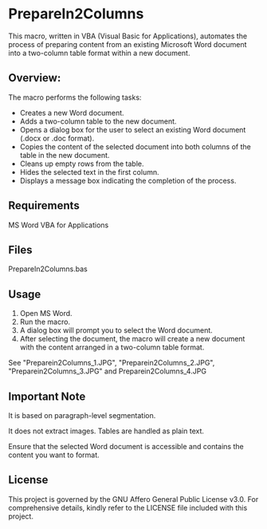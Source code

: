# PrepareIn2Columns
This macro, written in VBA (Visual Basic for Applications), automates the process of preparing content from an existing Microsoft Word document into a two-column table format within a new document.

## Overview:
The macro performs the following tasks:

* Creates a new Word document.
* Adds a two-column table to the new document.
* Opens a dialog box for the user to select an existing Word document (.docx or .doc format).
* Copies the content of the selected document into both columns of the table in the new document.
* Cleans up empty rows from the table.
* Hides the selected text in the first column.
* Displays a message box indicating the completion of the process.

## Requirements
MS Word VBA for Applications

## Files
PrepareIn2Columns.bas

## Usage
1. Open MS Word.
2. Run the macro.
3. A dialog box will prompt you to select the Word document.
4. After selecting the document, the macro will create a new document with the content arranged in a two-column table format.

See "Preparein2Columns_1.JPG", "Preparein2Columns_2.JPG", "Preparein2Columns_3.JPG" and Preparein2Columns_4.JPG

## Important Note
It is based on paragraph-level segmentation.

It does not extract images. Tables are handled as plain text.

Ensure that the selected Word document is accessible and contains the content you want to format.

## License
This project is governed by the GNU Affero General Public License v3.0. For comprehensive details, kindly refer to the LICENSE file included with this project.
